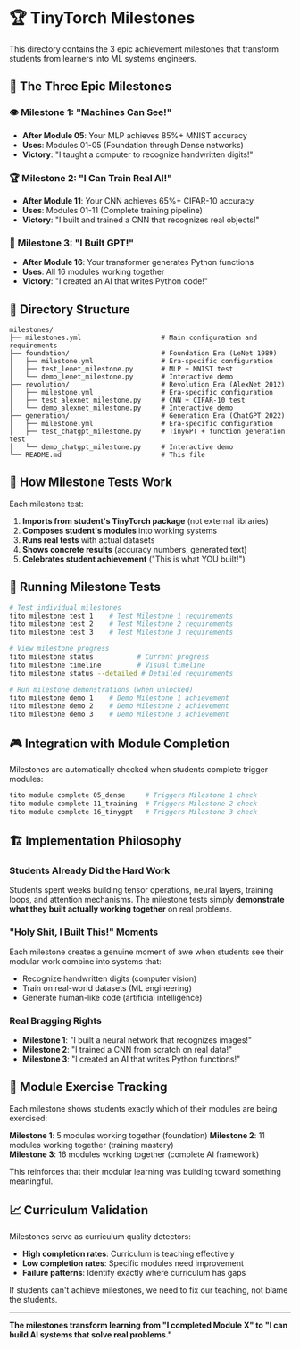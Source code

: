 # 🏆 TinyTorch Milestones

This directory contains the 3 epic achievement milestones that transform students from learners into ML systems engineers.

## 🎯 The Three Epic Milestones

### 👁️ **Milestone 1: "Machines Can See!"**
- **After Module 05**: Your MLP achieves 85%+ MNIST accuracy
- **Uses**: Modules 01-05 (Foundation through Dense networks)
- **Victory**: "I taught a computer to recognize handwritten digits!"

### 🏆 **Milestone 2: "I Can Train Real AI!"** 
- **After Module 11**: Your CNN achieves 65%+ CIFAR-10 accuracy
- **Uses**: Modules 01-11 (Complete training pipeline)
- **Victory**: "I built and trained a CNN that recognizes real objects!"

### 🤖 **Milestone 3: "I Built GPT!"**
- **After Module 16**: Your transformer generates Python functions
- **Uses**: All 16 modules working together
- **Victory**: "I created an AI that writes Python code!"

## 📁 Directory Structure

```
milestones/
├── milestones.yml                    # Main configuration and requirements
├── foundation/                       # Foundation Era (LeNet 1989)
│   ├── milestone.yml                 # Era-specific configuration
│   ├── test_lenet_milestone.py       # MLP + MNIST test
│   └── demo_lenet_milestone.py       # Interactive demo
├── revolution/                       # Revolution Era (AlexNet 2012)
│   ├── milestone.yml                 # Era-specific configuration
│   ├── test_alexnet_milestone.py     # CNN + CIFAR-10 test
│   └── demo_alexnet_milestone.py     # Interactive demo
├── generation/                       # Generation Era (ChatGPT 2022)
│   ├── milestone.yml                 # Era-specific configuration
│   ├── test_chatgpt_milestone.py     # TinyGPT + function generation test
│   └── demo_chatgpt_milestone.py     # Interactive demo
└── README.md                         # This file
```

## 🧪 How Milestone Tests Work

Each milestone test:

1. **Imports from student's TinyTorch package** (not external libraries)
2. **Composes student's modules** into working systems
3. **Runs real tests** with actual datasets
4. **Shows concrete results** (accuracy numbers, generated text)
5. **Celebrates student achievement** ("This is what YOU built!")

## 🚀 Running Milestone Tests

```bash
# Test individual milestones
tito milestone test 1    # Test Milestone 1 requirements
tito milestone test 2    # Test Milestone 2 requirements  
tito milestone test 3    # Test Milestone 3 requirements

# View milestone progress
tito milestone status           # Current progress
tito milestone timeline         # Visual timeline
tito milestone status --detailed # Detailed requirements

# Run milestone demonstrations (when unlocked)
tito milestone demo 1    # Demo Milestone 1 achievement
tito milestone demo 2    # Demo Milestone 2 achievement
tito milestone demo 3    # Demo Milestone 3 achievement
```

## 🎮 Integration with Module Completion

Milestones are automatically checked when students complete trigger modules:

```bash
tito module complete 05_dense     # Triggers Milestone 1 check
tito module complete 11_training  # Triggers Milestone 2 check  
tito module complete 16_tinygpt   # Triggers Milestone 3 check
```

## 🏗️ Implementation Philosophy

### Students Already Did the Hard Work
Students spent weeks building tensor operations, neural layers, training loops, and attention mechanisms. The milestone tests simply **demonstrate what they built actually working together** on real problems.

### "Holy Shit, I Built This!" Moments
Each milestone creates a genuine moment of awe when students see their modular work combine into systems that:
- Recognize handwritten digits (computer vision)
- Train on real-world datasets (ML engineering)  
- Generate human-like code (artificial intelligence)

### Real Bragging Rights
- **Milestone 1**: "I built a neural network that recognizes images!"
- **Milestone 2**: "I trained a CNN from scratch on real data!"
- **Milestone 3**: "I created an AI that writes Python functions!"

## 🔄 Module Exercise Tracking

Each milestone shows students exactly which of their modules are being exercised:

**Milestone 1**: 5 modules working together (foundation)
**Milestone 2**: 11 modules working together (training mastery)  
**Milestone 3**: 16 modules working together (complete AI framework)

This reinforces that their modular learning was building toward something meaningful.

## 📈 Curriculum Validation

Milestones serve as curriculum quality detectors:
- **High completion rates**: Curriculum is teaching effectively
- **Low completion rates**: Specific modules need improvement
- **Failure patterns**: Identify exactly where curriculum has gaps

If students can't achieve milestones, we need to fix our teaching, not blame the students.

---

**The milestones transform learning from "I completed Module X" to "I can build AI systems that solve real problems."**